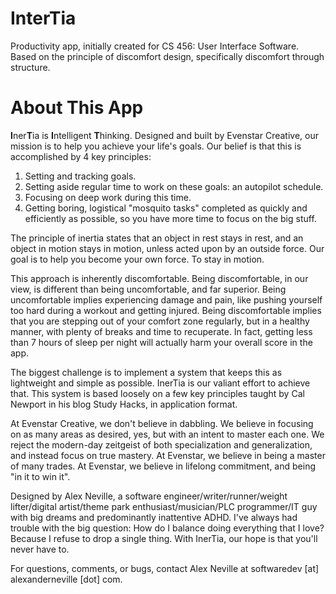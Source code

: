 # InterTia
Productivity app, initially created for CS 456: User Interface Software. Based on the principle of discomfort design, specifically discomfort through structure.

# About This App
**I**ner**T**ia is **I**ntelligent **T**hinking. Designed and built by Evenstar Creative, our mission is to help you achieve your life's goals. Our belief is that this is accomplished by 4 key principles:

1) Setting and tracking goals.
2) Setting aside regular time to work on these goals: an autopilot schedule.
3) Focusing on deep work during this time.
4) Getting boring, logistical "mosquito tasks" completed as quickly and efficiently as possible, so you have more time to focus on the big stuff.

The principle of inertia states that an object in rest stays in rest, and an object in motion stays in motion, unless acted upon by an outside force. Our goal is to help you become your own force. To stay in motion.

This approach is inherently discomfortable. Being discomfortable, in our view, is different than being uncomfortable, and far superior. Being uncomfortable implies experiencing damage and pain, like pushing yourself too hard during a workout and getting injured. Being discomfortable implies that you are stepping out of your comfort zone regularly, but in a healthy manner, with plenty of breaks and time to recuperate. In fact, getting less than 7 hours of sleep per night will actually harm your overall score in the app. 

The biggest challenge is to implement a system that keeps this as lightweight and simple as possible. InerTia is our valiant effort to achieve that. This system is based loosely on a few key principles taught by Cal Newport in his blog Study Hacks, in application format.

At Evenstar Creative, we don't believe in dabbling. We believe in focusing on as many areas as desired, yes, but with an intent to master each one. We reject the modern-day zeitgeist of both specialization and generalization, and instead focus on true mastery. At Evenstar, we believe in being a master of many trades. At Evenstar, we believe in lifelong commitment, and being "in it to win it".

Designed by Alex Neville, a software engineer/writer/runner/weight lifter/digital artist/theme park enthusiast/musician/PLC programmer/IT guy with big dreams and predominantly inattentive ADHD. I've always had trouble with the big question: How do I balance doing everything that I love? Because I refuse to drop a single thing. With InerTia, our hope is that you'll never have to. 

For questions, comments, or bugs, contact Alex Neville at softwaredev [at] alexanderneville [dot] com. 
